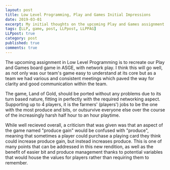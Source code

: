 ```yaml
---
layout: post
title: Low Level Programming, Play and Games Initial Impressions
date: 2019-03-01
excerpt: My initial thoughts on the upcoming Play and Games assignment for Low Level Programming.
tags: [LLP, game, post, LLPpost, LLPPAG]
LLPpost: true
category: post
published: true
comments: true
---
```

The upcoming assignment in Low Level Programming is to recreate our Play and Games board game in ASGE, with network play. I think this will go well, as not only was our team's game easy to understand at its core but as a team we had various and consistent meetings which paved the way for clarity and good communication within the team.

The game, Land of Gold, should be ported without any problems due to its turn based nature, fitting in perfectly with the required networking aspect. Supporting up to 4 players, it is the farmers' (players') jobs to be the one with the most produce and bits, or outsurvive everyone else over the course of the increasingly harsh half hour to an hour playtime. 

While well recieved overall, a criticism that was given was that an aspect of the game named "produce gain" would be confused with "produce", meaning that sometimes a player could purchase a playing card they think could increase produce gain, but instead increases produce. This is one of many points that can be addressed in this new rendition, as well as the benefit of easier bit and produce management thanks to potential variables that would house the values for players rather than requiring them to remember.